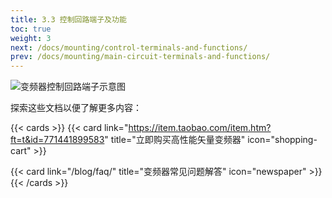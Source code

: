 ```yaml
---
title: 3.3 控制回路端子及功能
toc: true
weight: 3
next: /docs/mounting/control-terminals-and-functions/
prev: /docs/mounting/main-circuit-terminals-and-functions/
---
```


![变频器控制回路端子示意图](/images/kzhl.jpg "SKF8000系列通用变频器控制回路端子示意图")

探索这些文档以便了解更多内容：

{{< cards >}}
  {{< card link="https://item.taobao.com/item.htm?ft=t&id=771441899583" title="立即购买高性能矢量变频器" icon="shopping-cart" >}}

  {{< card link="/blog/faq/" title="变频器常见问题解答" icon="newspaper" >}}
{{< /cards >}}	
